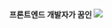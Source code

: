 **프론트엔드 개발자가 꿈인**
<img src="https://capsule-render.vercel.app/api?type=wave&color=auto&height=300&section=header&text=yunseo%20&fontSize=90" />

<!--
**yunse0708/yunse0708** is a ✨ _special_ ✨ repository because its `README.md` (this file) appears on your GitHub profile.

Here are some ideas to get you started:

- 🔭 I’m currently working on ...
- 🌱 I’m currently learning ...
- 👯 I’m looking to collaborate on ...
- 🤔 I’m looking for help with ...
- 💬 Ask me about ...
- 📫 How to reach me: ...
- 😄 Pronouns: ...
- ⚡ Fun fact: ...
-->
